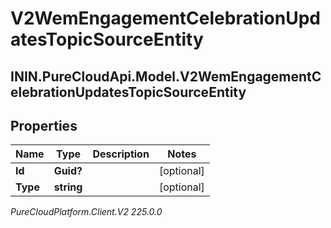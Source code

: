 # V2WemEngagementCelebrationUpdatesTopicSourceEntity

## ININ.PureCloudApi.Model.V2WemEngagementCelebrationUpdatesTopicSourceEntity

## Properties

|Name | Type | Description | Notes|
|------------ | ------------- | ------------- | -------------|
| **Id** | **Guid?** |  | [optional] |
| **Type** | **string** |  | [optional] |



_PureCloudPlatform.Client.V2 225.0.0_
